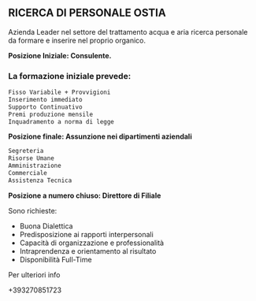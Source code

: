 ## RICERCA DI PERSONALE OSTIA


Azienda Leader nel settore del trattamento acqua e aria ricerca personale da formare e inserire nel proprio organico.

**Posizione Iniziale: Consulente.**


### La formazione iniziale prevede:

```markdown
Fisso Variabile + Provvigioni
Inserimento immediato
Supporto Continuativo
Premi produzione mensile
Inquadramento a norma di legge
```

**Posizione finale: Assunzione nei dipartimenti aziendali**

```markdown
Segreteria
Risorse Umane
Amministrazione
Commerciale
Assistenza Tecnica
 ```
 
 
 **Posizione a numero chiuso: Direttore di Filiale**
 
 Sono richieste:
 
- Buona Dialettica
- Predisposizione ai rapporti interpersonali
- Capacità di organizzazione e professionalità
- Intraprendenza e orientamento al risultato
- Disponibilità Full-Time


Per ulteriori info

+393270851723
